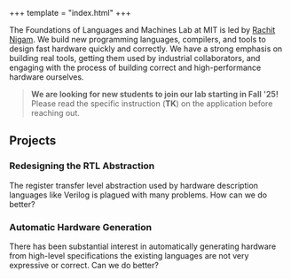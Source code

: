 +++
template = "index.html"
+++

The Foundations of Languages and Machines Lab at MIT is led by [Rachit Nigam][rachit]. We build new programming languages, compilers, and tools to design fast hardware quickly and correctly.
We have a strong emphasis on building real tools, getting them used by industrial collaborators, and engaging with the process of building correct and high-performance hardware ourselves.

> **We are looking for new students to join our lab starting in Fall '25!** Please read the specific instruction (**TK**) on the application before reaching out.

## Projects

### Redesigning the RTL Abstraction
The register transfer level abstraction used by hardware description languages like Verilog is plagued with many problems. How can we do better?

### Automatic Hardware Generation
There has been substantial interest in automatically generating hardware from high-level specifications the existing languages are not very expressive or correct. Can we do better?

[rachit]: https://rachit.pl